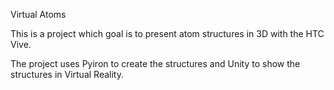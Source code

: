 Virtual Atoms

This is a project which goal is to present atom structures in 3D with the HTC Vive.

The project uses Pyiron to create the structures and Unity to show the structures in Virtual Reality.